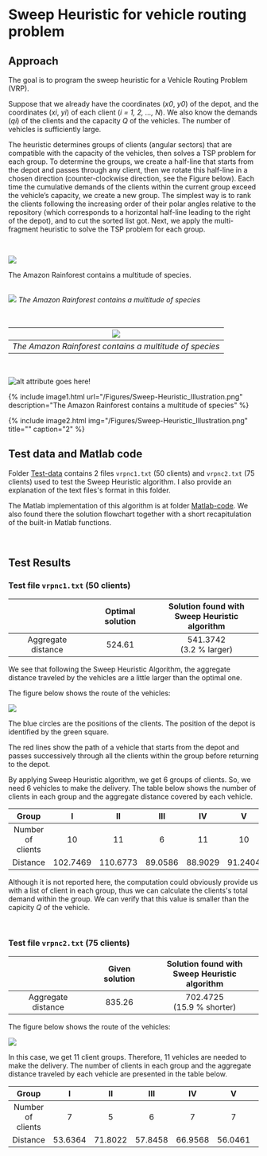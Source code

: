 # Sweep Heuristic for vehicle routing problem

## Approach
The goal is to program the sweep heuristic for a Vehicle Routing Problem (VRP). 

Suppose that we already have the coordinates (_x0_, _y0_) of the depot, and the coordinates (_xi_, _yi_) of each client (_i = 1, 2, ..., N_). We also know the demands (_qi_) of the clients and the capacity _Q_ of the vehicles. The number of vehicles is sufficiently large. 

The heuristic determines groups of clients (angular sectors) that are compatible with the capacity of the vehicles, then solves a TSP problem for each group. To determine the groups, we create a half-line that starts from the depot and passes through any client, then we rotate this half-line in a chosen direction (counter-clockwise direction, see the Figure below). Each time the cumulative demands of the clients within the current group exceed the vehicle’s capacity, we create a new group. The simplest way is to rank the clients following the increasing order of their polar angles relative to the repository (which corresponds to a horizontal half-line leading to the right of the depot), and to cut the sorted list got. Next, we apply the multi-fragment heuristic to solve the TSP problem for each group.

<br>

![](/Figures/Sweep-Heuristic_Illustration.png)
<figcaption>The Amazon Rainforest contains a multitude of species.</figcaption>

<br>


![](/Figures/Sweep-Heuristic_Illustration.png)
*The Amazon Rainforest contains a multitude of species*

<br>

| ![](/Figures/Sweep-Heuristic_Illustration.png) | 
|:--:| 
| *The Amazon Rainforest contains a multitude of species* |

<br>



<p>
<img src="/Figures/Sweep-Heuristic_Illustration.png" alt="alt attribute goes here!" title="This is a Title"/>
</p>



{% include image1.html 
url="/Figures/Sweep-Heuristic_Illustration.png" description="The Amazon Rainforest contains a multitude of species" %}

{% include image2.html 
img="/Figures/Sweep-Heuristic_Illustration.png" title="" caption="2" %}

## Test data and Matlab code
Folder [Test-data](/Test-data/) contains 2 files `vrpnc1.txt` (50 clients) and `vrpnc2.txt` (75 clients) used to test the Sweep Heuristic algorithm. I also provide an explanation of the text files's format in this folder.

The Matlab implementation of this algorithm is at folder [Matlab-code](/Matlab-code/). We also found there the solution flowchart together with a short recapitulation of the built-in Matlab functions.

<br>

## Test Results

### Test file `vrpnc1.txt` (50 clients)


|   | Optimal solution | Solution found with <br /> Sweep Heuristic algorithm|
|:---:|:---:|:---:|
| Aggregate distance  | 524.61  |541.3742 <br /> (3.2 % larger)|

We see that following the Sweep Heuristic Algorithm, the aggregate distance traveled by the vehicles are a little larger than the optimal one.

The figure below shows the route of the vehicles:

![](/Figures/vrpnc1.jpg)

The blue circles are the positions of the clients. The position of the depot is identified by the green square. 

The red lines show the path of a vehicle that starts from the depot and passes successively through all the clients within the group before returning to the depot.

By applying Sweep Heuristic algorithm, we get 6 groups of clients. So, we need 6 vehicles to make the delivery. The table below shows the number of clients in each group and the aggregate distance covered by each vehicle.

|Group| I | II | III | IV | V | VI |
|:---:|:---:|:---:|:---:|:---:|:---:|:---:|
| Number of clients  | 10  | 11 | 6 | 11 | 10 | 2 |
| Distance  | 102.7469|110.6773|89.0586|88.9029|91.2404|58.7481|

Although it is not reported here, the computation could obviously provide us with a list of client in each group, thus we can calculate the clients's total demand within the group. We can verify that this value is smaller than the capicity _Q_ of the vehicle.

<br>

### Test file `vrpnc2.txt` (75 clients)

|   | Given solution| Solution found with <br /> Sweep Heuristic algorithm|
|:---:|:---:|:---:|
| Aggregate distance  | 835.26  |702.4725 <br /> (15.9 % shorter)

The figure below shows the route of the vehicles:

![](/Figures/vrpnc2.jpg)

In this case, we get 11 client groups. Therefore, 11 vehicles are needed to make the delivery. The number of clients in each group and the aggregate distance traveled by each vehicle are presented in the table below.

|Group| I | II | III | IV | V | VI | VII | VIII | IX | X | XI |
|:---:|:---:|:---:|:---:|:---:|:---:|:---:|:---:|:---:|:---:|:---:|:---:|
| Number of clients  | 7 | 5 | 6 | 7 | 7 | 8 | 8 | 7 | 8 | 7 | 5 |
| Distance  |53.6364| 71.8022| 57.8458| 66.9568| 56.0461| 71.3027| 74.1698| 63.8445| 75.3476| 59.2166| 52.3067|